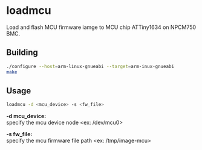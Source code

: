 # loadmcu

Load and flash MCU firmware iamge to MCU chip ATTiny1634 on NPCM750 BMC.

## Building

```bash
./configure --host=arm-linux-gnueabi --target=arm-inux-gnueabi
make
```

## Usage

```bash
loadmcu -d <mcu_device> -s <fw_file>
```

**-d mcu_device:**  
specify the mcu device node <ex: /dev/mcu0>

**-s fw_file:**  
specify the mcu firmware file path  <ex: /tmp/image-mcu>  
